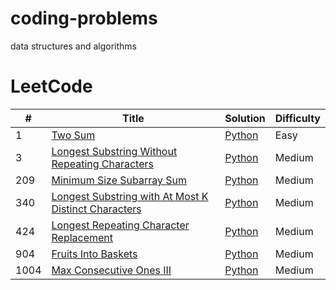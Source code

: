 # coding-problems
data structures and algorithms

LeetCode
========

| # | Title | Solution | Difficulty |
|---| ----- | -------- | ---------- |
|1|[Two Sum](https://leetcode.com/problems/two-sum/)| [Python](./leetcode/python/TwoSum.md)|Easy|
|3|[Longest Substring Without Repeating Characters](https://leetcode.com/problems/longest-substring-without-repeating-characters/)| [Python](./leetcode/python/TwoSum.md)|Medium|
|209|[Minimum Size Subarray Sum](https://leetcode.com/problems/minimum-size-subarray-sum/)|[Python](./leetcode/python/LongestSubstringWithoutRepeatingCharacters)|Medium|
|340|[Longest Substring with At Most K Distinct Characters](https://leetcode.com/problems/longest-substring-with-at-most-k-distinct-characters/)|[Python](./leetcode/python/LongestSubstringwithAtMostKDistinctCharacters.md)|Medium|
|424|[Longest Repeating Character Replacement](https://leetcode.com/problems/longest-repeating-character-replacement/)|[Python](./leetcode/python/LongestRepeatingCharacterReplacement.md)|Medium|
|904|[Fruits Into Baskets](https://leetcode.com/problems/fruit-into-baskets/)| [Python](./leetcode/python/FruitsIntoBaskets.md)|Medium|
|1004|[Max Consecutive Ones III](https://leetcode.com/problems/max-consecutive-ones-iii/)| [Python](./leetcode/python/MaxConsecutiveOnesIII.md)|Medium|




